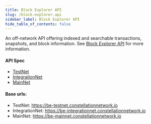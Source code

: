 ```yaml
---
title: Block Explorer API
slug: /block-explorer-api
sidebar_label: Block Explorer API
hide_table_of_contents: false
---
```


<intro-end />

An off-network API offering indexed and searchable transactions, snapshots, and block information. See [Block Explorer API](/metagraphs/metagraph-tokens/transaction-lifecycle/block-explorer) for more information.

#### API Spec
- [TestNet](http://apidoc-testnet.constellationnetwork.io.s3-website.us-west-1.amazonaws.com/block-explorer/)
- [IntegrationNet](http://apidoc-integrationnet.constellationnetwork.io.s3-website.us-west-1.amazonaws.com/block-explorer/)
- [MainNet](http://apidoc.constellationnetwork.io.s3-website.us-west-1.amazonaws.com/block-explorer/)

#### Base urls:
- TestNet: https://be-testnet.constellationnetwork.io
- IntegrationNet: https://be-integrationnet.constellationnetwork.io
- MainNet: https://be-mainnet.constellationnetwork.io
